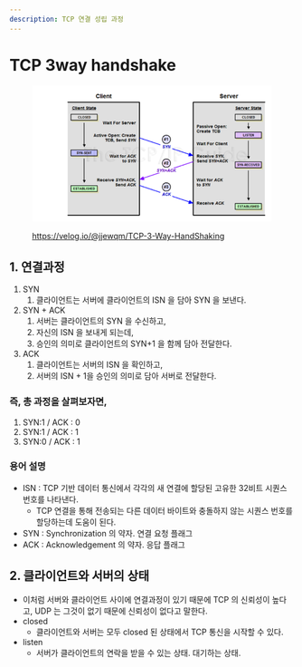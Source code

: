 ```yaml
---
description: TCP 연결 성립 과정
---
```


# TCP 3way handshake

<figure><img src="../../.gitbook/assets/image (1).png" alt=""><figcaption><p><a href="https://velog.io/@jjewqm/TCP-3-Way-HandShaking">https://velog.io/@jjewqm/TCP-3-Way-HandShaking</a></p></figcaption></figure>

## 1. 연결과정&#x20;

1. SYN
   1. 클라이언트는 서버에 클라이언트의 ISN 을 담아 SYN 을 보낸다.&#x20;
2. SYN + ACK &#x20;
   1. 서버는 클라이언트의 SYN 을 수신하고,&#x20;
   2. 자신의 ISN 을 보내게 되는데,&#x20;
   3. 승인의 의미로 클라이언트의 SYN+1 을 함께 담아 전달한다.&#x20;
3. ACK
   1. 클라이언트는 서버의 ISN 을 확인하고,&#x20;
   2. 서버의 ISN + 1을 승인의 의미로 담아 서버로 전달한다.&#x20;

### 즉, 총 과정을 살펴보자면,&#x20;

1. SYN:1 / ACK : 0
2. SYN:1 / ACK : 1
3. SYN:0 / ACK : 1

### 용어 설명&#x20;

* ISN : TCP 기반 데이터 통신에서 각각의 새 연결에 할당된 고유한 32비트 시퀀스 번호를 나타낸다.&#x20;
  * TCP 연결을 통해 전송되는 다른 데이터 바이트와 충돌하지 않는 시퀀스 번호를 할당하는데 도움이 된다.&#x20;
* SYN : Synchronization 의 약자. 연결 요청 플래그&#x20;
* ACK : Acknowledgement 의 약자. 응답 플래그

## 2. 클라이언트와 서버의 상태

* 이처럼 서버와 클라이언트 사이에 연결과정이 있기 때문에 TCP 의 신뢰성이 높다고, UDP 는 그것이 없기 때문에 신뢰성이 없다고 말한다.&#x20;
* closed&#x20;
  * 클라이언트와 서버는 모두 closed 된 상태에서 TCP 통신을 시작할 수 있다.&#x20;
* listen
  * 서버가 클라이언트의 연락을 받을 수 있는 상태. 대기하는 상태.&#x20;

